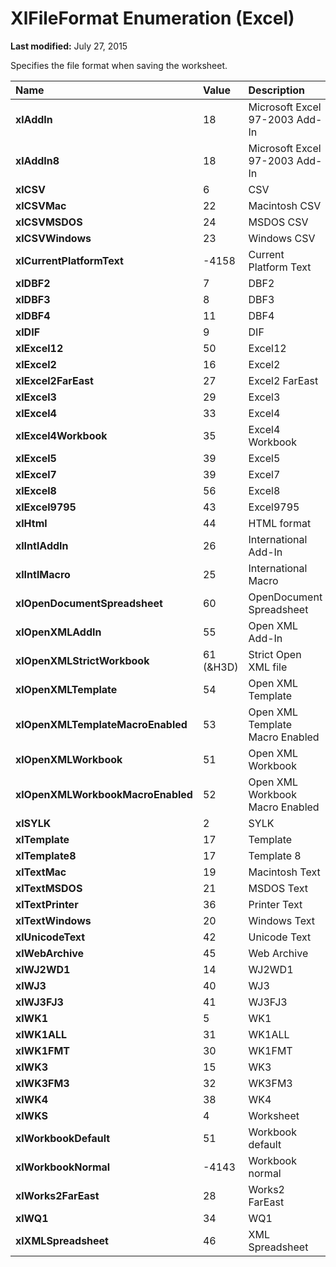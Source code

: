 
# XlFileFormat Enumeration (Excel)

 **Last modified:** July 27, 2015

Specifies the file format when saving the worksheet.


|**Name**|**Value**|**Description**|
|:-----|:-----|:-----|
| **xlAddIn**|18|Microsoft Excel 97-2003 Add-In|
| **xlAddIn8**|18|Microsoft Excel 97-2003 Add-In|
| **xlCSV**|6|CSV|
| **xlCSVMac**|22|Macintosh CSV |
| **xlCSVMSDOS**|24|MSDOS CSV|
| **xlCSVWindows**|23|Windows CSV |
| **xlCurrentPlatformText**|-4158|Current Platform Text|
| **xlDBF2**|7|DBF2|
| **xlDBF3**|8|DBF3|
| **xlDBF4**|11|DBF4|
| **xlDIF**|9|DIF|
| **xlExcel12**|50|Excel12|
| **xlExcel2**|16|Excel2|
| **xlExcel2FarEast**|27|Excel2 FarEast|
| **xlExcel3**|29|Excel3|
| **xlExcel4**|33|Excel4|
| **xlExcel4Workbook**|35|Excel4 Workbook|
| **xlExcel5**|39|Excel5|
| **xlExcel7**|39|Excel7|
| **xlExcel8**|56|Excel8|
| **xlExcel9795**|43|Excel9795|
| **xlHtml**|44|HTML format|
| **xlIntlAddIn**|26|International Add-In|
| **xlIntlMacro**|25|International Macro|
| **xlOpenDocumentSpreadsheet**|60|OpenDocument Spreadsheet|
| **xlOpenXMLAddIn**|55|Open XML Add-In|
| **xlOpenXMLStrictWorkbook**|61 (&amp;H3D)|Strict Open XML file|
| **xlOpenXMLTemplate**|54|Open XML Template|
| **xlOpenXMLTemplateMacroEnabled**|53|Open XML Template Macro Enabled|
| **xlOpenXMLWorkbook**|51|Open XML Workbook|
| **xlOpenXMLWorkbookMacroEnabled**|52|Open XML Workbook Macro Enabled|
| **xlSYLK**|2|SYLK|
| **xlTemplate**|17|Template|
| **xlTemplate8**|17|Template 8|
| **xlTextMac**|19|Macintosh Text|
| **xlTextMSDOS**|21|MSDOS Text|
| **xlTextPrinter**|36|Printer Text|
| **xlTextWindows**|20|Windows Text|
| **xlUnicodeText**|42|Unicode Text|
| **xlWebArchive**|45|Web Archive|
| **xlWJ2WD1**|14|WJ2WD1|
| **xlWJ3**|40|WJ3|
| **xlWJ3FJ3**|41|WJ3FJ3|
| **xlWK1**|5|WK1|
| **xlWK1ALL**|31|WK1ALL|
| **xlWK1FMT**|30|WK1FMT|
| **xlWK3**|15|WK3|
| **xlWK3FM3**|32|WK3FM3|
| **xlWK4**|38|WK4|
| **xlWKS**|4|Worksheet|
| **xlWorkbookDefault**|51|Workbook default|
| **xlWorkbookNormal**|-4143|Workbook normal|
| **xlWorks2FarEast**|28|Works2 FarEast|
| **xlWQ1**|34|WQ1|
| **xlXMLSpreadsheet**|46|XML Spreadsheet|
